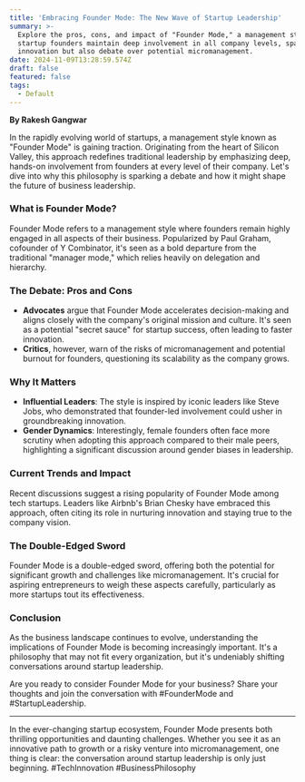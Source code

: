 ```yaml
---
title: 'Embracing Founder Mode: The New Wave of Startup Leadership'
summary: >-
  Explore the pros, cons, and impact of "Founder Mode," a management style where
  startup founders maintain deep involvement in all company levels, sparking
  innovation but also debate over potential micromanagement.
date: 2024-11-09T13:28:59.574Z
draft: false
featured: false
tags:
  - Default
---
```


**By Rakesh Gangwar**

In the rapidly evolving world of startups, a management style known as "Founder Mode" is gaining traction. Originating from the heart of Silicon Valley, this approach redefines traditional leadership by emphasizing deep, hands-on involvement from founders at every level of their company. Let's dive into why this philosophy is sparking a debate and how it might shape the future of business leadership.

### What is Founder Mode?

Founder Mode refers to a management style where founders remain highly engaged in all aspects of their business. Popularized by Paul Graham, cofounder of Y Combinator, it's seen as a bold departure from the traditional "manager mode," which relies heavily on delegation and hierarchy.

### The Debate: Pros and Cons

* **Advocates** argue that Founder Mode accelerates decision-making and aligns closely with the company's original mission and culture. It's seen as a potential "secret sauce" for startup success, often leading to faster innovation.
* **Critics**, however, warn of the risks of micromanagement and potential burnout for founders, questioning its scalability as the company grows.

### Why It Matters

* **Influential Leaders**: The style is inspired by iconic leaders like Steve Jobs, who demonstrated that founder-led involvement could usher in groundbreaking innovation.
* **Gender Dynamics**: Interestingly, female founders often face more scrutiny when adopting this approach compared to their male peers, highlighting a significant discussion around gender biases in leadership.

### Current Trends and Impact

Recent discussions suggest a rising popularity of Founder Mode among tech startups. Leaders like Airbnb's Brian Chesky have embraced this approach, often citing its role in nurturing innovation and staying true to the company vision.

### The Double-Edged Sword

Founder Mode is a double-edged sword, offering both the potential for significant growth and challenges like micromanagement. It's crucial for aspiring entrepreneurs to weigh these aspects carefully, particularly as more startups tout its effectiveness.

### Conclusion

As the business landscape continues to evolve, understanding the implications of Founder Mode is becoming increasingly important. It's a philosophy that may not fit every organization, but it's undeniably shifting conversations around startup leadership.

Are you ready to consider Founder Mode for your business? Share your thoughts and join the conversation with #FounderMode and #StartupLeadership.

***

In the ever-changing startup ecosystem, Founder Mode presents both thrilling opportunities and daunting challenges. Whether you see it as an innovative path to growth or a risky venture into micromanagement, one thing is clear: the conversation around startup leadership is only just beginning. #TechInnovation #BusinessPhilosophy
